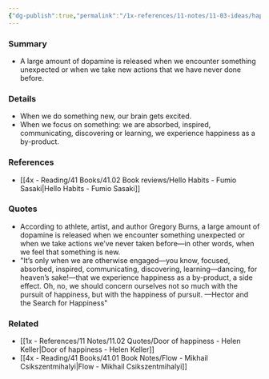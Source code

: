 ```yaml
---
{"dg-publish":true,"permalink":"/1x-references/11-notes/11-03-ideas/happiness-comes-when-we-are-otherwise-engaged/","title":"Happiness comes when we are otherwise engaged","created":"2023-01-22T11:25:48.000+03:00","updated":"2024-02-14T20:18:31.317+03:00"}
---
```



### Summary
- A large amount of dopamine is released when we encounter something unexpected or when we take new actions that we have never done before.

### Details
- When we do something new, our brain gets excited.
- When we focus on something: we are absorbed, inspired, communicating, discovering or learning, we experience happiness as a by-product.

### References
- [[4x - Reading/41 Books/41.02 Book reviews/Hello Habits - Fumio Sasaki\|Hello Habits - Fumio Sasaki]]

### Quotes
- According to athlete, artist, and author Gregory Burns, a large amount of dopamine is released when we encounter something unexpected or when we take actions we’ve never taken before—in other words, when we feel that something is new.
- "It’s only when we are otherwise engaged—you know, focused, absorbed, inspired, communicating, discovering, learning—dancing, for heaven’s sake!—that we experience happiness as a by-product, a side effect. Oh, no, we should concern ourselves not so much with the pursuit of happiness, but with the happiness of pursuit. —Hector and the Search for Happiness"

### Related
- [[1x - References/11 Notes/11.02 Quotes/Door of happiness - Helen Keller\|Door of happiness - Helen Keller]]
- [[4x - Reading/41 Books/41.01 Book Notes/Flow - Mikhail Csikszentmihalyi\|Flow - Mikhail Csikszentmihalyi]]
